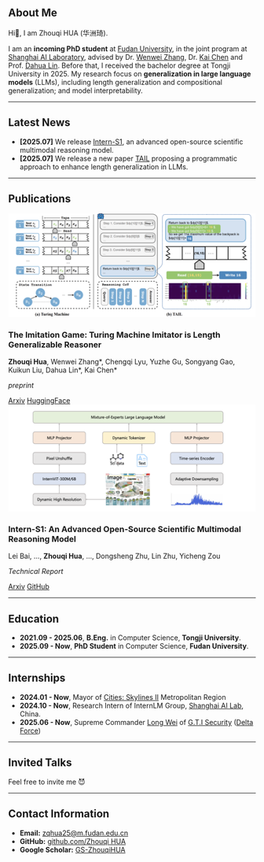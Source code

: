 ## About Me

Hi👋, I am Zhouqi HUA (华洲琦).

I am an **incoming PhD student** at [Fudan University](https://www.fudan.edu.cn/), in the joint program at [Shanghai AI Laboratory](https://www.shlab.org.cn/), advised by Dr. [Wenwei Zhang](https://zhangwenwei.cn/), Dr. [Kai Chen](https://chenkai.site/) and Prof. [Dahua Lin](https://dahua.site/). Before that, I received the bachelor degree at Tongji University in 2025.
My research focus on **generalization in large language models** (LLMs), including length generalization and compositional generalization; and model interpretability.

---

## Latest News
- **[2025.07]** We release [Intern-S1](https://arxiv.org/abs/2508.15763), an advanced open-source scientific multimodal reasoning model.
- **[2025.07]** We release a new paper [TAIL](https://arxiv.org/abs/2507.13332) proposing a programmatic approach to enhance length generalization in LLMs.

---
## Publications

<!-- <div class="publication-item">
    <img src="papers/TAIL.jpg" alt="TAIL paper cover">
    <div class="publication-details">
        <h3>The Imitation Game: Turing Machine Imitator is Length Generalizable Reasoner</h3>
        <p><strong>Zhouqi Hua</strong>, Wenwei Zhang*, Chengqi Lyu, Yuzhe Gu, Songyang Gao, Kuikun Liu, Kai Chen*</p>
        <p><em>preprint</em></p>
        <div class="publication-links">
            <a href="https://arxiv.org/abs/2507.13332" target="_blank">Arxiv</a>
            <a href="https://huggingface.co/papers/2507.13332" target="_blank">HuggingFace</a>
        </div>
    </div>
</div>
<div class="publication-item">
    <img src="https://via.placeholder.com/180x120/555/eee?text=Intern-S1+Cover" alt="Intern-S1 paper cover">
    <div class="publication-details">
        <h3>Intern-S1: An Advanced Open-Source Scientific Multimodal Reasoning Model</h3>
        <p><em>(Authors and details here - placeholder)</em></p>
        <p><em>preprint</em></p>
        <div class="publication-links">
            <a href="https://arxiv.org/abs/2508.15763" target="_blank">Arxiv</a>
            <a href="https://github.com/Intern-S1" target="_blank">GitHub</a>
        </div>
    </div>
</div> -->

<div class="publication-item">
  <img src="paper/TAIL.jpg" alt="TAIL paper cover">
  <div class="publication-details">
    <h3 class="publication-title">The Imitation Game: Turing Machine Imitator is Length Generalizable Reasoner</h3>
    <p class="publication-authors"><strong>Zhouqi Hua</strong>, Wenwei Zhang*, Chengqi Lyu, Yuzhe Gu, Songyang Gao, Kuikun Liu, Dahua Lin*, Kai Chen*</p>
    <p class="publication-venue"><em>preprint</em></p>
    <div class="publication-links">
      <a href="https://arxiv.org/abs/2507.13332" target="_blank">Arxiv</a>
      <a href="https://huggingface.co/papers/2507.13332" target="_blank">HuggingFace</a>
    </div>
  </div>
</div>

<div class="publication-item">
    <img src="./paper/Intern-S1.png" alt="Intern-S1 paper cover">
    <div class="publication-details">
        <h3 class="publication-title">Intern-S1: An Advanced Open-Source Scientific Multimodal Reasoning Model</h3>
        <p class="publication-authors">Lei Bai, ..., <strong>Zhouqi Hua</strong>, ..., Dongsheng Zhu, Lin Zhu, Yicheng Zou</p>
        <p class="publication-venue"><em>Technical Report</em></p>
        <div class="publication-links">
            <a href="https://arxiv.org/abs/2508.15763" target="_blank">Arxiv</a>
            <a href="https://github.com/Intern-S1" target="_blank">GitHub</a>
        </div>
    </div>
</div>

---
## Education
- **2021.09 - 2025.06**, **B.Eng.** in Computer Science, **Tongji University**. 
- **2025.09 - Now**, **PhD Student** in Computer Science, **Fudan University**.

---
## Internships
- **2024.01 - Now**, Mayor of [Cities: Skylines II](https://www.paradoxinteractive.com/games/cities-skylines-ii/about) Metropolitan Region  
- **2024.10 - Now**, Research Intern of InternLM Group, [Shanghai AI Lab](https://www.shlab.org.cn/), China.
- **2025.06 - Now**, Supreme Commander [Long Wei](https://baike.baidu.com/item/%E5%A8%81%E9%BE%99/65326207) of [G.T.I Security](https://www.playdeltaforce.com/zh-tw/anti-cheat.html) ([Delta Force](https://www.playdeltaforce.com/zh-tw/))


---
## Invited Talks
Feel free to invite me 😈

---
## Contact Information
- **Email:** [zqhua25@m.fudan.edu.cn](mailto:zqhua25@m.fudan.edu.cn)
- **GitHub:** [github.com/Zhouqi HUA](https://github.com/HuaHenry)
- **Google Scholar:** [GS-ZhouqiHUA](https://scholar.google.com/citations?user=UtSuyOIAAAAJ&hl)